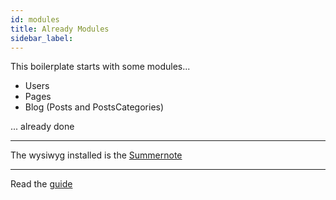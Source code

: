 ```yaml
---
id: modules
title: Already Modules
sidebar_label: 
---
```


This boilerplate starts with some modules... 

- Users 
- Pages 
- Blog (Posts and PostsCategories) 

... already done

___

The wysiwyg installed is the [Summernote](https://summernote.org/)

___

Read the [guide](guide)